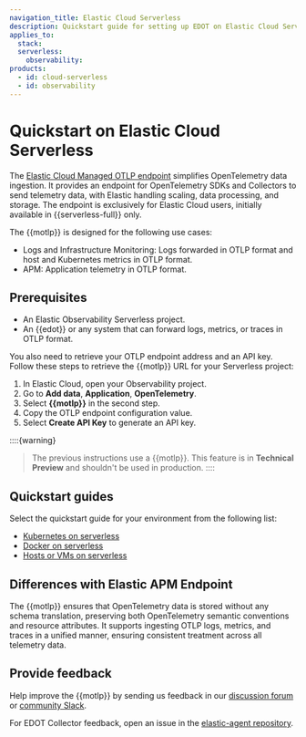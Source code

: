 ```yaml
---
navigation_title: Elastic Cloud Serverless
description: Quickstart guide for setting up EDOT on Elastic Cloud Serverless.
applies_to:
  stack:
  serverless:
    observability:
products:
  - id: cloud-serverless
  - id: observability
---
```


# Quickstart on Elastic Cloud Serverless

The [Elastic Cloud Managed OTLP endpoint](../../motlp.md) simplifies OpenTelemetry data ingestion. It provides an endpoint for OpenTelemetry SDKs and Collectors to send telemetry data, with Elastic handling scaling, data processing, and storage. The endpoint is exclusively for Elastic Cloud users, initially available in {{serverless-full}} only.

The {{motlp}} is designed for the following use cases:

* Logs and Infrastructure Monitoring: Logs forwarded in OTLP format and host and Kubernetes metrics in OTLP format.
* APM: Application telemetry in OTLP format.

## Prerequisites

* An Elastic Observability Serverless project.
* An {{edot}} or any system that can forward logs, metrics, or traces in OTLP format.

You also need to retrieve your OTLP endpoint address and an API key. Follow these steps to retrieve the {{motlp}} URL for your Serverless project:

   1. In Elastic Cloud, open your Observability project.
   2. Go to **Add data**, **Application**, **OpenTelemetry**.
   3. Select **{{motlp}}** in the second step.
   4. Copy the OTLP endpoint configuration value.
   5. Select **Create API Key** to generate an API key.

::::{warning}
> The previous instructions use a {{motlp}}. This feature is in **Technical Preview** and shouldn't be used in production.
::::

## Quickstart guides

Select the quickstart guide for your environment from the following list:

- [Kubernetes on serverless](k8s.md)
- [Docker on serverless](docker.md)
- [Hosts or VMs on serverless](hosts_vms.md)

## Differences with Elastic APM Endpoint

The {{motlp}} ensures that OpenTelemetry data is stored without any schema translation, preserving both OpenTelemetry semantic conventions and resource attributes. It supports ingesting OTLP logs, metrics, and traces in a unified manner, ensuring consistent treatment across all telemetry data.

## Provide feedback

Help improve the {{motlp}} by sending us feedback in our [discussion forum](https://discuss.elastic.co/c/apm) or [community Slack](https://elasticstack.slack.com/signup).

For EDOT Collector feedback, open an issue in the [elastic-agent repository](https://github.com/elastic/elastic-agent/issues).
